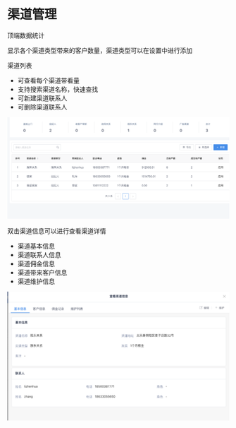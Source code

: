 # 渠道管理

顶端数据统计

&#x20; 显示各个渠道类型带来的客户数量，渠道类型可以在设置中进行添加



渠道列表

* 可查看每个渠道带看量
* 支持搜索渠道名称，快速查找
* 可新建渠道联系人
* 可删除渠道联系人

![](../../../.gitbook/assets/WX20200707-214034@2x.png)

双击渠道信息可以进行查看渠道详情

* 渠道基本信息
* 渠道联系人信息
* 渠道佣金信息
* 渠道带来客户信息
* 渠道维护信息

![](../../../.gitbook/assets/WX20200707-214611@2x.png)

